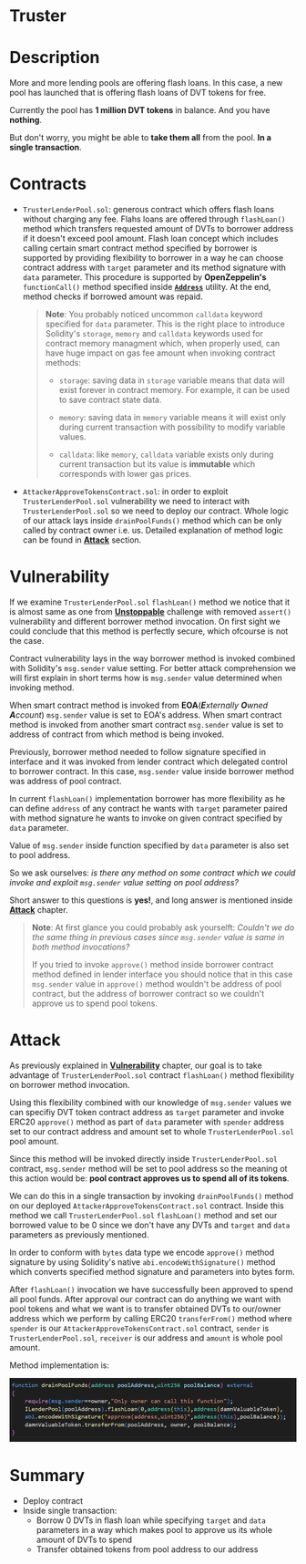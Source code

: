 # Truster
# Description
 More and more lending pools are offering flash loans. In this case, a new pool has launched that is offering flash loans of DVT tokens for free.
 
Currently the pool has **1 million DVT tokens** in balance. And you have **nothing**.

But don't worry, you might be able to **take them all** from the pool. **In a single transaction**.
# Contracts
- `TrusterLenderPool.sol`: generous contract which offers flash loans without charging any fee. Flahs loans are offered through `flashLoan()` method which transfers requested amount of DVTs to borrower address if it doesn't exceed pool amount. Flash loan concept which includes calling certain smart contract method specified by borrower is supported by providing flexibility to borrower in a way he can choose contract address with `target` parameter and its method signature with `data` parameter. This procedure is supported by **OpenZeppelin's** `functionCall()` method specified inside [**`Address`**](https://docs.openzeppelin.com/contracts/3.x/api/utils#Address) utility. At the end, method checks if borrowed amount was repaid.

    >**Note**: You probably noticed uncommon `calldata` keyword specified for `data` parameter. This is the right place to introduce Solidity's `storage`, `memory` and `calldata` keywords used for contract memory managment which, when properly used, can have huge impact on gas fee amount when invoking contract methods:
    >
    > - `storage`: saving data in `storage` variable means that data will exist forever in contract memory. For example, it can be used to save contract state data.
    >
    > - `memory`: saving data in `memory` variable means it will exist only during current transaction with possibility to modify variable values.
    >
    > - `calldata`: like `memory`, `calldata` variable exists only during current transaction but its value is **immutable** which corresponds with lower gas prices. 
    
- `AttackerApproveTokensContract.sol`: in order to exploit `TrusterLenderPool.sol` vulnerability we need to interact with `TrusterLenderPool.sol` so we need to deploy our contract. Whole logic of our attack lays inside `drainPoolFunds()` method which can be only called by contract owner i.e. us. Detailed explanation of method logic can be found in [**Attack**](#Attack) section.

# Vulnerability
If we examine `TrusterLenderPool.sol` `flashLoan()` method we notice that it is almost same as one from [**Unstoppable**](../../contracts/unstoppable/README.md) challenge with removed `assert()` vulnerability and different borrower method invocation. On first sight we could conclude that this method is perfectly secure, which ofcourse is not the case. 

Contract vulnerability lays in the way borrower method is invoked combined with Solidity's `msg.sender` value setting. For better attack comprehension we will first explain in short terms how is `msg.sender` value determined when invoking method. 

When smart contract method is invoked from **EOA**(***E**xternally **O**wned **A**ccount*) `msg.sender` value is set to EOA's address. When smart contract method is invoked from another smart contract `msg.sender` value is set to address of contract from which method is being invoked.

Previously, borrower method needed to follow signature specified in interface and it was invoked from lender contract which delegated control to borrower contract. In this case, `msg.sender` value inside borrower method was address of pool contract.

In current `flashLoan()` implementation borrower has more flexibility as he can define `address` of any contract he wants with `target` parameter paired with method signature he wants to invoke on given contract specified by `data` parameter. 

Value of `msg.sender` inside function specified by `data` parameter is also set to pool address.

So we ask ourselves: *is there any method on some contract which we could invoke and exploit `msg.sender` value setting on pool address?*

Short answer to this questions is **yes!**, and long answer is mentioned inside [**Attack**](#Attack) chapter.

>**Note**: At first glance you could probably ask yourselft: *Couldn't we do the same thing in previous cases since `msg.sender` value is same in both method invocations?* 
>
>If you tried to invoke `approve()` method inside borrower contract method defined in lender interface you should notice that in this case `msg.sender` value in `approve()` method wouldn't be address of pool contract, but the address of borrower contract so we couldn't approve us to spend pool tokens. 
# Attack
As previously explained in [**Vulnerability**](#Vulnerability) chapter, our goal is to take advantage of `TrusterLenderPool.sol` contract `flashLoan()` method flexibility on borrower method invocation. 

Using this flexibility combined with our knowledge of `msg.sender` values we can specifiy DVT token contract address as `target` parameter and invoke ERC20 `approve()` method as part of `data` parameter with `spender` address set to our contract address and amount set to whole `TrusterLenderPool.sol` pool amount. 

Since this method will be invoked directly inside `TrusterLenderPool.sol` contract, `msg.sender` method will be set to pool address so the meaning ot this action would be: **pool contract approves us to spend all of its tokens**. 

We can do this in a single transaction by invoking `drainPoolFunds()` method on our deployed `AttackerApproveTokensContract.sol` contract. Inside this method we call `TrusterLenderPool.sol` `flashLoan()` method and set our borrowed value to be 0 since we don't have any DVTs and `target` and `data` parameters as previously mentioned. 

In order to conform with `bytes` data type we encode `approve()` method signature by using Solidity's native `abi.encodeWithSignature()` method which converts specified method signature and parameters into bytes form. 

After `flashLoan()` invocation we have successfully been approved to spend all pool funds. After approval our contract can do anything we want with pool tokens and what we want is to transfer obtained DVTs to our/owner address which we perform by calling ERC20 `transferFrom()` method where `spender` is our `AttackerApproveTokensContract.sol` contract, `sender` is `TrusterLenderPool.sol`, `receiver` is our address and `amount` is whole pool amount.

Method implementation is:

![`drainPoolFunds()` method implementation](../../images/truster/truster.PNG)
# Summary
- Deploy contract
- Inside single transaction:
    - Borrow 0 DVTs in flash loan while specifying `target` and `data` parameters in a way which makes pool to approve us its whole amount of DVTs to spend
    - Transfer obtained tokens from pool address to our address
